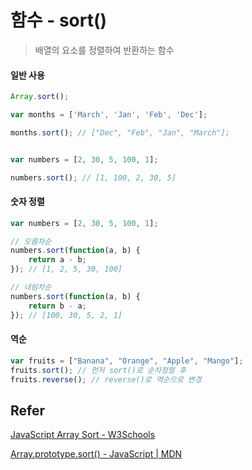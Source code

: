 # 함수 - sort()

> 배열의 요소를 정렬하여 반환하는 함수



#### 일반 사용

```javascript
Array.sort();
```

```javascript
var months = ['March', 'Jan', 'Feb', 'Dec'];

months.sort(); // ["Dec", "Feb", "Jan", "March"];


var numbers = [2, 30, 5, 100, 1];

numbers.sort(); // [1, 100, 2, 30, 5]
```



#### 숫자 정렬

```javascript
var numbers = [2, 30, 5, 100, 1];

// 오름차순
numbers.sort(function(a, b) {
    return a - b;
}); // [1, 2, 5, 30, 100]

// 내림차순
numbers.sort(function(a, b) {
    return b - a;
}); // [100, 30, 5, 2, 1]
```



#### 역순

```javascript
var fruits = ["Banana", "Orange", "Apple", "Mango"];
fruits.sort(); // 먼저 sort()로 순차정렬 후 
fruits.reverse(); // reverse()로 역순으로 변경
```





## Refer

[JavaScript Array Sort - W3Schools](<https://www.w3schools.com/js/js_array_sort.asp>)

[Array.prototype.sort() - JavaScript | MDN](<https://developer.mozilla.org/ko/docs/Web/JavaScript/Reference/Global_Objects/Array/sort>)